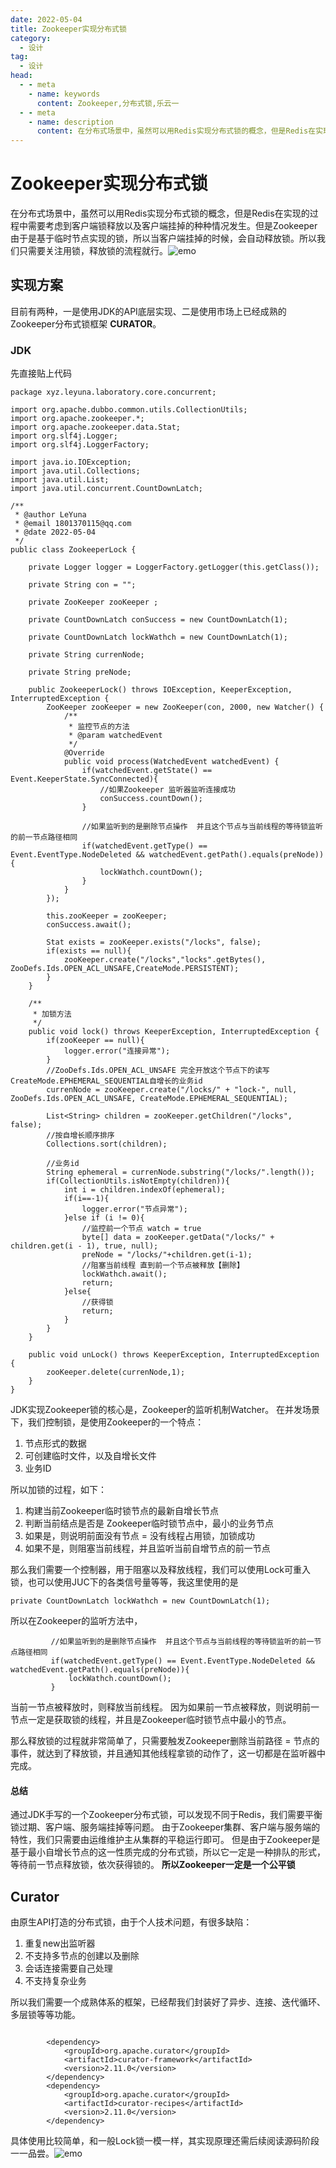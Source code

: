 ```yaml
---
date: 2022-05-04
title: Zookeeper实现分布式锁
category: 
  - 设计
tag:
  - 设计
head:
  - - meta
    - name: keywords
      content: Zookeeper,分布式锁,乐云一
  - - meta
    - name: description
      content: 在分布式场景中，虽然可以用Redis实现分布式锁的概念，但是Redis在实现的过程中需要考虑到客户端锁释放以...
---
```

# Zookeeper实现分布式锁
 在分布式场景中，虽然可以用Redis实现分布式锁的概念，但是Redis在实现的过程中需要考虑到客户端锁释放以及客户端挂掉的种种情况发生。但是Zookeeper由于是基于临时节点实现的锁，所以当客户端挂掉的时候，会自动释放锁。所以我们只需要关注用锁，释放锁的流程就行。![emo](https://leyunone-img.oss-cn-hangzhou.aliyuncs.com/image/emo/QQ图片20220302210538.jpg)

## 实现方案
目前有两种，一是使用JDK的API底层实现、二是使用市场上已经成熟的Zookeeper分布式锁框架 **CURATOR**。

### JDK
先直接贴上代码
```
package xyz.leyuna.laboratory.core.concurrent;

import org.apache.dubbo.common.utils.CollectionUtils;
import org.apache.zookeeper.*;
import org.apache.zookeeper.data.Stat;
import org.slf4j.Logger;
import org.slf4j.LoggerFactory;

import java.io.IOException;
import java.util.Collections;
import java.util.List;
import java.util.concurrent.CountDownLatch;

/**
 * @author LeYuna
 * @email 1801370115@qq.com
 * @date 2022-05-04
 */
public class ZookeeperLock {

    private Logger logger = LoggerFactory.getLogger(this.getClass());

    private String con = "";

    private ZooKeeper zooKeeper ;

    private CountDownLatch conSuccess = new CountDownLatch(1);

    private CountDownLatch lockWathch = new CountDownLatch(1);

    private String currenNode;

    private String preNode;

    public ZookeeperLock() throws IOException, KeeperException, InterruptedException {
        ZooKeeper zooKeeper = new ZooKeeper(con, 2000, new Watcher() {
            /**
             * 监控节点的方法
             * @param watchedEvent
             */
            @Override
            public void process(WatchedEvent watchedEvent) {
                if(watchedEvent.getState() == Event.KeeperState.SyncConnected){
                    //如果Zookeeper 监听器监听连接成功
                    conSuccess.countDown();
                }

                //如果监听到的是删除节点操作  并且这个节点与当前线程的等待锁监听的前一节点路径相同
                if(watchedEvent.getType() == Event.EventType.NodeDeleted && watchedEvent.getPath().equals(preNode)){
                    lockWathch.countDown();
                }
            }
        });

        this.zooKeeper = zooKeeper;
        conSuccess.await();

        Stat exists = zooKeeper.exists("/locks", false);
        if(exists == null){
            zooKeeper.create("/locks","locks".getBytes(), ZooDefs.Ids.OPEN_ACL_UNSAFE,CreateMode.PERSISTENT);
        }
    }

    /**
     * 加锁方法
     */
    public void lock() throws KeeperException, InterruptedException {
        if(zooKeeper == null){
            logger.error("连接异常");
        }
        //ZooDefs.Ids.OPEN_ACL_UNSAFE 完全开放这个节点下的读写     CreateMode.EPHEMERAL_SEQUENTIAL自增长的业务id
        currenNode = zooKeeper.create("/locks/" + "lock-", null, ZooDefs.Ids.OPEN_ACL_UNSAFE, CreateMode.EPHEMERAL_SEQUENTIAL);

        List<String> children = zooKeeper.getChildren("/locks", false);
        //按自增长顺序排序
        Collections.sort(children);

        //业务id
        String ephemeral = currenNode.substring("/locks/".length());
        if(CollectionUtils.isNotEmpty(children)){
            int i = children.indexOf(ephemeral);
            if(i==-1){
                logger.error("节点异常");
            }else if (i != 0){
                //监控前一个节点 watch = true
                byte[] data = zooKeeper.getData("/locks/" + children.get(i - 1), true, null);
                preNode = "/locks/"+children.get(i-1);
                //阻塞当前线程 直到前一个节点被释放【删除】
                lockWathch.await();
                return;
            }else{
                //获得锁
                return;
            }
        }
    }

    public void unLock() throws KeeperException, InterruptedException {
        zooKeeper.delete(currenNode,1);
    }
}
```
JDK实现Zookeeper锁的核心是，Zookeeper的监听机制Watcher。
在并发场景下，我们控制锁，是使用Zookeeper的一个特点：
1. 节点形式的数据
2. 可创建临时文件，以及自增长文件
3. 业务ID

所以加锁的过程，如下：
1.  构建当前Zookeeper临时锁节点的最新自增长节点
2.  判断当前结点是否是 Zookeeper临时锁节点中，最小的业务节点
3. 如果是，则说明前面没有节点 = 没有线程占用锁，加锁成功
4. 如果不是，则阻塞当前线程，并且监听当前自增节点的前一节点

那么我们需要一个控制器，用于阻塞以及释放线程，我们可以使用Lock可重入锁，也可以使用JUC下的各类信号量等等，我这里使用的是
```
private CountDownLatch lockWathch = new CountDownLatch(1);
```
所以在Zookeeper的监听方法中，
```
         //如果监听到的是删除节点操作  并且这个节点与当前线程的等待锁监听的前一节点路径相同
         if(watchedEvent.getType() == Event.EventType.NodeDeleted && watchedEvent.getPath().equals(preNode)){
             lockWathch.countDown();
         }
```
当前一节点被释放时，则释放当前线程。
因为如果前一节点被释放，则说明前一节点一定是获取锁的线程，并且是Zookeeper临时锁节点中最小的节点。

那么释放锁的过程就非常简单了，只需要触发Zookeeper删除当前路径 = 节点的事件，就达到了释放锁，并且通知其他线程拿锁的动作了，这一切都是在监听器中完成。
#### 总结
通过JDK手写的一个Zookeeper分布式锁，可以发现不同于Redis，我们需要平衡锁过期、客户端、服务端挂掉等问题。
由于Zookeeper集群、客户端与服务端的特性，我们只需要由运维维护主从集群的平稳运行即可。
但是由于Zookeeper是基于最小自增长节点的这一性质完成的分布式锁，所以它一定是一种排队的形式，等待前一节点释放锁，依次获得锁的。
**所以Zookeeper一定是一个公平锁**

## Curator
由原生API打造的分布式锁，由于个人技术问题，有很多缺陷：
1. 重复new出监听器
2. 不支持多节点的创建以及删除
3. 会话连接需要自己处理
4. 不支持复杂业务

所以我们需要一个成熟体系的框架，已经帮我们封装好了异步、连接、迭代循环、多层锁等等功能。
```

        <dependency>
            <groupId>org.apache.curator</groupId>
            <artifactId>curator-framework</artifactId>
            <version>2.11.0</version>
        </dependency>
        <dependency>
            <groupId>org.apache.curator</groupId>
            <artifactId>curator-recipes</artifactId>
            <version>2.11.0</version>
        </dependency>
```
具体使用比较简单，和一般Lock锁一模一样，其实现原理还需后续阅读源码阶段一一品尝。![emo](https://leyunone-img.oss-cn-hangzhou.aliyuncs.com/image/emo/QQ图片20220302210445.jpg)
